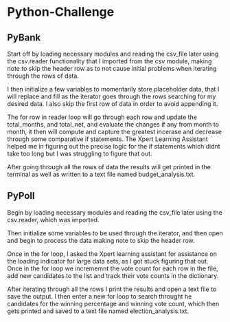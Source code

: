 # Python-Challenge


PyBank
---------------------------------------------------------------------------------------------
Start off by loading necessary modules and reading the csv_file later using the csv.reader functionality that I imported from the csv module, making note to skip the header row as to not cause initial problems when iterating through the rows of data. 

I then initialize a few variables to momentarily store placeholder data, that I will replace and fill as the iterator goes through the rows searching for my desired data. I also skip the first row of data in order to avoid appending it.

The for row in reader loop will go through each row and update the total_months, and total_net, and evaluate the changes if any from month to month, it then will compute and capture the greatest incerase and decrease through some comparative if statements. The Xpert Learning Assistant helped me in figuring out the precise logic for the if statements which didnt take too long but I was struggling to figure that out. 

After going through all the rows of data the results will get printed in the terminal as well as written to a text file named budget_analysis.txt.

PyPoll
--------------------------------------------------------------------------------------------
Begin by loading necessary modules and reading the csv_file later using the csv.reader, which was imported.

Then initialize some variables to be used through the iterator, and then open and begin to process the data making note to skip the header row. 

Once in the for loop, I asked the Xpert learning assistant for assistance on the loading indicator for large data sets, as I got stuck figuring that out. Once in the for loop we incrememnt the vote count for each row in the file, add new candidates to the list and track their vote counts in the dictionary. 

After iterating through all the rows I print the results and open a text file to save the output. I then enter a new for loop to search throught he candidates for the winning percentage and winning vote count, which then gets printed and saved to a text file named election_analysis.txt.
